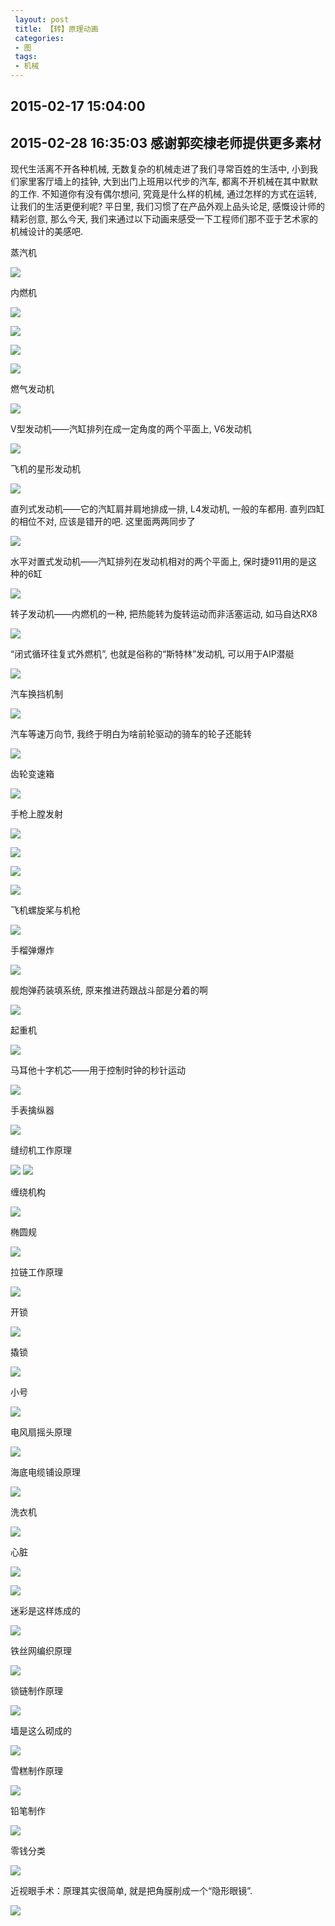 ```yaml
---
 layout: post
 title: 【转】原理动画
 categories:
 - 图
 tags:
 - 机械
---
```


## 2015-02-17 15:04:00
## 2015-02-28 16:35:03 感谢郭奕棣老师提供更多素材

现代生活离不开各种机械, 无数复杂的机械走进了我们寻常百姓的生活中, 小到我们家里客厅墙上的挂钟, 大到出门上班用以代步的汽车, 都离不开机械在其中默默的工作. 不知道你有没有偶尔想问, 究竟是什么样的机械, 通过怎样的方式在运转, 让我们的生活更便利呢? 平日里, 我们习惯了在产品外观上品头论足, 感慨设计师的精彩创意, 那么今天, 我们来通过以下动画来感受一下工程师们那不亚于艺术家的机械设计的美感吧.

蒸汽机

![](/pic/原理动画_蒸汽机.gif)

内燃机

![](/pic/原理动画_内燃机.gif)

![](/pic/原理动画_内燃机-1.gif)

![](/pic/原理动画_内燃机-2.gif)

![](/pic/原理动画_内燃机-3.gif)

燃气发动机

![](/pic/原理动画_燃气发动机.gif)

V型发动机——汽缸排列在成一定角度的两个平面上, V6发动机

![](/pic/原理动画_V型发动机.gif)

飞机的星形发动机

![](/pic/原理动画_星形发动机.gif)

直列式发动机——它的汽缸肩并肩地排成一排, L4发动机, 一般的车都用.
直列四缸的相位不对, 应该是错开的吧. 这里面两两同步了

![](/pic/原理动画_直列式发动机.gif)

水平对置式发动机——汽缸排列在发动机相对的两个平面上, 保时捷911用的是这种的6缸

![](/pic/原理动画_水平对置式发动机.gif)

转子发动机——内燃机的一种, 把热能转为旋转运动而非活塞运动, 如马自达RX8

![](/pic/原理动画_转子发动机.gif)

“闭式循环往复式外燃机”, 也就是俗称的“斯特林”发动机, 可以用于AIP潜艇

![](/pic/原理动画_闭式循环往复式外燃机.jpg)

汽车换挡机制

![](/pic/原理动画_汽车换挡.gif)

汽车等速万向节, 我终于明白为啥前轮驱动的骑车的轮子还能转

![](/pic/原理动画_等速万向节.gif)

齿轮变速箱

![](/pic/原理动画_齿轮变速箱.gif)

手枪上膛发射

![](/pic/原理动画_手枪上膛发射.gif)

![](/pic/原理动画_手枪上膛发射-1.gif)

![](/pic/原理动画_手枪上膛发射-2.gif)

![](/pic/原理动画_手枪上膛发射-3.gif)

飞机螺旋桨与机枪

![](/pic/原理动画_飞机螺旋桨与机枪.gif)

手榴弹爆炸

![](/pic/原理动画_手榴弹.gif)

舰炮弹药装填系统, 原来推进药跟战斗部是分着的啊

![](/pic/原理动画_弹药装填系统.gif)

起重机

![](/pic/原理动画_起重机.gif)

马耳他十字机芯——用于控制时钟的秒针运动

![](/pic/原理动画_马耳他十字机芯.gif)

手表擒纵器

![](/pic/原理动画_擒纵器.gif)

缝纫机工作原理

![](/pic/原理动画_缝纫机.gif)
![](/pic/原理动画_缝纫机-2.gif)

缠绕机构

![](/pic/原理动画_缠绕机构.gif)

椭圆规

![](/pic/原理动画_椭圆规.gif)

拉链工作原理

![](/pic/原理动画_拉链.gif)

开锁

![](/pic/原理动画_开锁.gif)

撬锁

![](/pic/原理动画_撬锁.gif)

小号

![](/pic/原理动画_小号.gif)

电风扇摇头原理

![](/pic/原理动画_电风扇摇头.gif)

海底电缆铺设原理

![](/pic/原理动画_海底电缆.gif)

洗衣机

![](/pic/原理动画_洗衣机.gif)

心脏

![](/pic/原理动画_心脏.gif)

![](/pic/原理动画_心电.gif)

迷彩是这样炼成的

![](/pic/原理动画_迷彩.gif)

铁丝网编织原理

![](/pic/原理动画_铁丝网编织.gif)

锁链制作原理

![](/pic/原理动画_锁链制作.gif)

墙是这么砌成的

![](/pic/原理动画_砌墙.gif)

雪糕制作原理

![](/pic/原理动画_雪糕.gif)

铅笔制作

![](/pic/原理动画_铅笔制作.gif)

零钱分类

![](/pic/原理动画_零钱分类.gif)

近视眼手术：原理其实很简单, 就是把角膜削成一个“隐形眼镜”.

![](/pic/原理动画_近视眼手术.gif)
